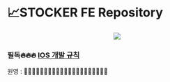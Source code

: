 # 📈STOCKER FE Repository

<p align="center" width="100%">
  <img src="https://user-images.githubusercontent.com/46745325/103398279-5beb2900-4b7f-11eb-82bf-b28d2ad8532c.png"></img>
</p>

### 필독🔥🔥🔥 [IOS 개발 규칙](https://github.com/Himelo/IOS-Project-Rules)

원영 : 🥕🥕🥕🥕🥕🥕🥕🥕🥕🥕🥕🥕🥕🥕🥕🥕🥕🥕🥕🥕🥕
